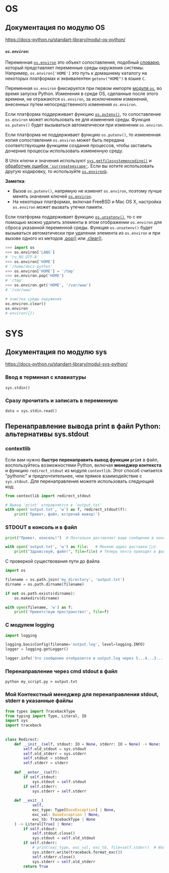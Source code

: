 # OS

## Документация по модулю OS

https://docs-python.ru/standart-library/modul-os-python/

#### _`os.environ`_:

Переменная [`os.environ`](https://docs-python.ru/standart-library/modul-os-python/upravlenie-sredoj-okruzhenija-koda/ "Управление переменной средой окружения системы в Python.") это объект сопоставления, подобный [словарю](https://docs-python.ru/tutorial/osnovnye-vstroennye-tipy-python/tip-dannyh-dict-slovar/ "Словарь dict в Python."), который представляет переменные среды окружения системы. Например, `os.environ['HOME']` это путь к домашнему каталогу на некоторых платформах и эквивалентен `getenv("HOME")` в языке `C`.

Переменная `os.environ` фиксируется при первом импорте [модуля `os`](https://docs-python.ru/standart-library/modul-os-python/ "Модуль os в Python, доступ к функциям ОС."), во время запуска Python. Изменения в среде OS, сделанные после этого времени, не отражаются `os.environ`, за исключением изменений, внесенных путем непосредственного изменения `os.environ`.

Если платформа поддерживает функцию [`os.putenv()`](https://docs-python.ru/standart-library/modul-os-python/upravlenie-sredoj-okruzhenija-koda/#os.putenv), то сопоставление `os.environ` может использовать ее для изменения среды. Функция `os.putenv()` будет вызываться автоматически при изменении `os.environ`.

Если платформа не поддерживает функцию `os.putenv()`, то измененная копия сопоставления `os.environ` может быть передана соответствующим функциям создания процессов, чтобы заставить дочерние процессы использовать измененную среду.

В Unix ключи и значения используют [`sys.getfilesystemencoding()`](https://docs-python.ru/standart-library/modul-sys-python/kodirovka-ispolzuemaja/ "Кодировка, используемая Python.") и [обработчик ошибок `'surrogateescape'`](https://docs-python.ru/standart-library/modul-codecs-python/obrabotchiki-oshibok-kodirovki/ "Обработчики ошибок кодировки."). Если вы хотите использовать другую кодировку, то используйте [`os.environb`](https://docs-python.ru/standart-library/modul-os-python/upravlenie-sredoj-okruzhenija-koda/#os.environb).

**Заметка**:

- Вызов `os.putenv()`, напрямую не изменят `os.environ`, поэтому лучше менять значения ключей [`os.environ`](https://docs-python.ru/standart-library/modul-os-python/upravlenie-sredoj-okruzhenija-koda/#os.environ).
- На некоторых платформах, включая FreeBSD и Mac OS X, настройка `os.environ` может вызвать утечки памяти.

Если платформа поддерживает функцию [`os.unsetenv()`](https://docs-python.ru/standart-library/modul-os-python/upravlenie-sredoj-okruzhenija-koda/#os.unsetenv), то с ее помощью можно удалить элементы в этом отображении `os.environ` для сброса указанной переменной среды. Функция `os.unsetenv()` будет вызываться автоматически при удалении элемента из `os.environ` и при вызове одного из методов [.pop()](https://docs-python.ru/tutorial/operatsii-slovarjami-dict-python/metod-dict-pop/ "Метод dict.pop() в Python, примеры кода") или [.clear()](https://docs-python.ru/tutorial/operatsii-slovarjami-dict-python/metod-dict-clear/ "Метод dict.clear() в Python. Очистить словарь.").

```python
>>> import os
>>> os.environ['LANG']
# 'ru_RU.UTF-8'
>>> os.environ['HOME']
# '/home/docs-python'
>>> os.environ['HOME'] = '/tmp'
>>> os.environ.pop('HOME')
# '/tmp'
>>> os.environ.get('HOME', '/var/www')
# '/var/www'

# очистка среды окружения
os.environ.clear()
os.environ
# environ({})
```




# SYS

## Документация по модулю sys

https://docs-python.ru/standart-library/modul-sys-python/



### Ввод в терминал с клавиатуры

	sys.stdin()

### Сразу прочитать и записать в переменную 

	data = sys.stdin.read()

## Перенаправление вывода print в файл Python: альтернативы sys.stdout

### contextlib
Если вам нужно **быстро перенаправить вывод функции `print`** в файл, воспользуйтесь возможностями Python, включая **менеджер контекста** и функцию `redirect_stdout` из модуля `contextlib`. Этот способ считается "pythonic" и предпочтительнее, чем прямое взаимодействие с `sys.stdout`. Для перенаправления можете использовать следующий код:

```python
from contextlib import redirect_stdout

# Вывод 'print' отправляется в 'output.txt'
with open('output.txt', 'w') as f, redirect_stdout(f):
    print('Привет, файл, встречай вывод!')
```

### STDOUT в консоль и в файл

```python
print("Привет, консоль!")  # Почтальон доставляет ваше сообщение в консоль 

with open('output.txt', 'w') as file:   # Меняем адрес доставки 📁✉️
    print("Здравствуй, файл!", file=file) # Теперь почта приходит в файл, а не в консоль!
```

С проверкой существования пути до файла

```python
import os

filename = os.path.join('my_directory', 'output.txt')
dirname = os.path.dirname(filename)

if not os.path.exists(dirname):
    os.makedirs(dirname)

with open(filename, 'w') as f:
    print('Приветствую пространство!', file=f)
```

### С модулем logging

```python
import logging

logging.basicConfig(filename='output.log', level=logging.INFO)
logger = logging.getLogger()

logger.info('Это сообщение отобразится в output.log через 5...4...3...')
```

### Перенаправление через cmd stdout в файл

```shell
python my_script.py > output.txt
```

### Мой Контекстный менеджер для перенаправления stdout, stderr в указанные файлы

```python
from types import TracebackType  
from typing import Type, Literal, IO  
import sys  
import traceback  
  
  
class Redirect:  
    def __init__(self, stdout: IO = None, stderr: IO = None) -> None:  
        self.old_stdout = sys.stdout  
        self.old_stderr = sys.stderr  
        self.stdout = stdout  
        self.stderr = stderr  
  
    def __enter__(self):  
        if self.stdout:  
            sys.stdout = self.stdout  
        if self.stderr:  
            sys.stderr = self.stderr  
  
    def __exit__(  
            self,  
            exc_type: Type[BaseException] | None,  
            exc_val: BaseException | None,  
            exc_tb: TracebackType | None  
    ) -> Literal[True] | None:  
        if self.stdout:  
            self.stdout.close()  
            sys.stdout = self.old_stdout  
        if self.stderr:  
            # print(exc_type, exc_val, exc_tb, file=self.stderr)  # Или так  
            sys.stderr.write(traceback.format_exc())  
            self.stderr.close()  
            sys.stderr = self.old_stderr  
        return True
```